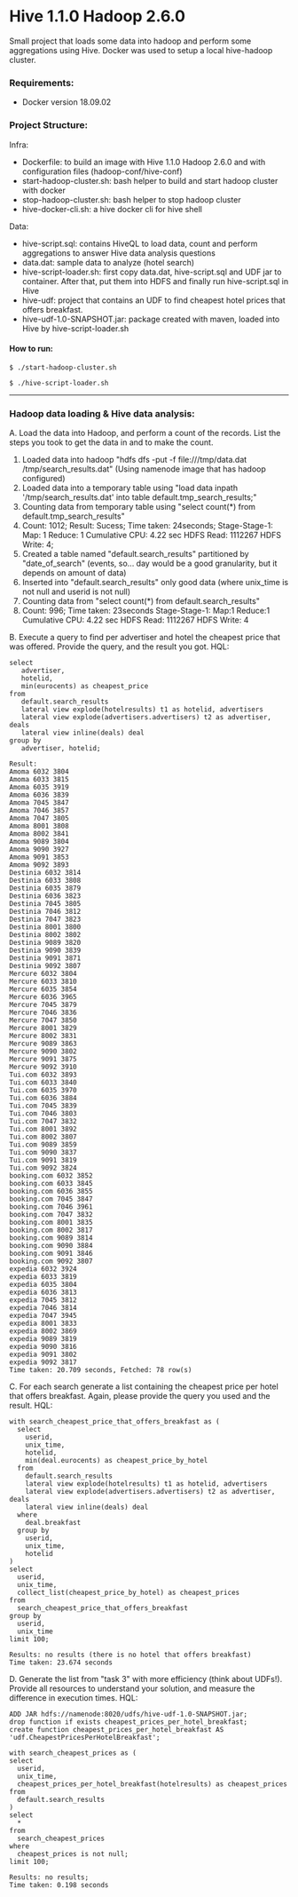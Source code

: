 # Hive 1.1.0 Hadoop 2.6.0

Small project that loads some data into hadoop and perform some aggregations using Hive. Docker was used to setup a local hive-hadoop cluster.


### Requirements:
- Docker version 18.09.02

### Project Structure:
Infra:
- Dockerfile: to build an image with Hive 1.1.0 Hadoop 2.6.0 and with configuration files (hadoop-conf/hive-conf)
- start-hadoop-cluster.sh: bash helper to build and start hadoop cluster with docker
- stop-hadoop-cluster.sh: bash helper to stop hadoop cluster
- hive-docker-cli.sh: a hive docker cli for hive shell


Data:
- hive-script.sql: contains HiveQL to load data, count and perform aggregations to answer Hive data analysis questions
- data.dat: sample data to analyze (hotel search)
- hive-script-loader.sh: first copy data.dat, hive-script.sql and UDF jar to container. After that, put them into HDFS and finally run hive-script.sql in Hive
- hive-udf: project that contains an UDF to find cheapest hotel prices that offers breakfast.
- hive-udf-1.0-SNAPSHOT.jar: package created with maven, loaded into Hive by hive-script-loader.sh

#### How to run:

`$ ./start-hadoop-cluster.sh`

`$ ./hive-script-loader.sh`

------------------------

### Hadoop data loading & Hive data analysis:

A. Load the data into Hadoop, and perform a count of the records. List the steps you took to get the data in and to make the count.
1. Loaded data into hadoop "hdfs dfs -put -f file:///tmp/data.dat /tmp/search_results.dat" (Using namenode image that has hadoop configured)
2. Loaded data into a temporary table using "load data inpath '/tmp/search_results.dat' into table default.tmp_search_results;"
3. Counting data from temporary table using "select count(*) from default.tmp_search_results"
4. Count: 1012; Result: Sucess; Time taken: 24seconds; Stage-Stage-1: Map: 1  Reduce: 1   Cumulative CPU: 4.22 sec   HDFS Read: 1112267 HDFS Write: 4; 
5. Created a table named "default.search_results" partitioned by "date_of_search" (events, so... day would be a good granularity, but it depends on amount of data)
6. Inserted into "default.search_results" only good data (where unix_time is not null and userid is not null)
7. Counting data from "select count(*) from default.search_results"
8. Count: 996; Time taken: 23seconds Stage-Stage-1: Map:1 Reduce:1 Cumulative CPU: 4.22 sec HDFS Read: 1112267 HDFS Write: 4 


B. Execute a query to find per advertiser and hotel the cheapest price that was offered. Provide the query, and the result you got.
HQL: 
```
select
   advertiser,
   hotelid,
   min(eurocents) as cheapest_price
from
   default.search_results
   lateral view explode(hotelresults) t1 as hotelid, advertisers
   lateral view explode(advertisers.advertisers) t2 as advertiser, deals
   lateral view inline(deals) deal
group by
   advertiser, hotelid;

Result:
Amoma 6032 3804
Amoma 6033 3815
Amoma 6035 3919
Amoma 6036 3839
Amoma 7045 3847
Amoma 7046 3857
Amoma 7047 3805
Amoma 8001 3808
Amoma 8002 3841
Amoma 9089 3804
Amoma 9090 3927
Amoma 9091 3853
Amoma 9092 3893
Destinia 6032 3814        
Destinia 6033 3808
Destinia 6035 3879
Destinia 6036 3823
Destinia 7045 3805
Destinia 7046 3812
Destinia 7047 3823
Destinia 8001 3800
Destinia 8002 3802
Destinia 9089 3820
Destinia 9090 3839
Destinia 9091 3871
Destinia 9092 3807
Mercure 6032 3804
Mercure 6033 3810
Mercure 6035 3854
Mercure 6036 3965
Mercure 7045 3879
Mercure 7046 3836
Mercure 7047 3850
Mercure 8001 3829
Mercure 8002 3831
Mercure 9089 3863
Mercure 9090 3802
Mercure 9091 3875
Mercure 9092 3910
Tui.com 6032 3893
Tui.com 6033 3840
Tui.com 6035 3970
Tui.com 6036 3884                                                             
Tui.com 7045 3839                                                               
Tui.com 7046 3803                                                              
Tui.com 7047 3832                                   
Tui.com 8001 3892  
Tui.com 8002 3807
Tui.com 9089 3859
Tui.com 9090 3837
Tui.com 9091 3819
Tui.com 9092 3824
booking.com 6032 3852
booking.com 6033 3845 
booking.com 6036 3855
booking.com 7045 3847
booking.com 7046 3961
booking.com 7047 3832
booking.com 8001 3835
booking.com 8002 3817
booking.com 9089 3814
booking.com 9090 3884
booking.com 9091 3846
booking.com 9092 3807
expedia 6032 3924
expedia 6033 3819
expedia 6035 3804
expedia 6036 3813
expedia 7045 3812
expedia 7046 3814
expedia 7047 3945
expedia 8001 3833
expedia 8002 3869
expedia 9089 3819
expedia 9090 3816
expedia 9091 3802
expedia 9092 3817
Time taken: 20.709 seconds, Fetched: 78 row(s)
```

C. For each search generate a list containing the cheapest price per hotel that offers breakfast. Again, please provide the query you used and the result.
HQL: 
```
with search_cheapest_price_that_offers_breakfast as (
  select
    userid,
    unix_time,
    hotelid,
    min(deal.eurocents) as cheapest_price_by_hotel
  from
    default.search_results
    lateral view explode(hotelresults) t1 as hotelid, advertisers
    lateral view explode(advertisers.advertisers) t2 as advertiser, deals
    lateral view inline(deals) deal 
  where
    deal.breakfast
  group by
    userid,
    unix_time,
    hotelid
)
select
  userid,
  unix_time,
  collect_list(cheapest_price_by_hotel) as cheapest_prices
from
  search_cheapest_price_that_offers_breakfast
group by
  userid,
  unix_time
limit 100;

Results: no results (there is no hotel that offers breakfast)
Time taken: 23.674 seconds
```

D. Generate the list from "task 3" with more efficiency (think about UDFs!). Provide all resources to understand your solution, and measure the difference in execution times.
HQL:
```
ADD JAR hdfs://namenode:8020/udfs/hive-udf-1.0-SNAPSHOT.jar;
drop function if exists cheapest_prices_per_hotel_breakfast;
create function cheapest_prices_per_hotel_breakfast AS 'udf.CheapestPricesPerHotelBreakfast';

with search_cheapest_prices as (
select
  userid,
  unix_time,
  cheapest_prices_per_hotel_breakfast(hotelresults) as cheapest_prices
from
  default.search_results
)
select
  *
from
  search_cheapest_prices
where
  cheapest_prices is not null;
limit 100;

Results: no results;
Time taken: 0.198 seconds
```
